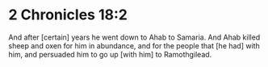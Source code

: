 # 2 Chronicles 18:2

And after [certain] years he went down to Ahab to Samaria. And Ahab killed sheep and oxen for him in abundance, and for the people that [he had] with him, and persuaded him to go up [with him] to Ramothgilead.